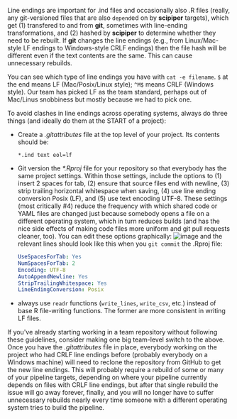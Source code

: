 Line endings are important for .ind files and occasionally also .R files (really, any git-versioned files that are also `depend`ed on by **scipiper** targets), which get (1) transfered to and from **git**, sometimes with line-ending transformations, and (2) hashed by **scipiper** to determine whether they need to be rebuilt. If **git** changes the line endings (e.g., from Linux/Mac-style LF endings to Windows-style CRLF endings) then the file hash will be different even if the text contents are the same. This can cause unnecessary rebuilds.

You can see which type of line endings you have with `cat -e filename`. `$` at the end means LF (Mac/Posix/Linux style); `^M$` means CRLF (Windows style). Our team has picked LF as the team standard, perhaps out of Mac/Linus snobbiness but mostly because we had to pick one.

To avoid clashes in line endings across operating systems, always do three things (and ideally do them at the START of a project):

* Create a *.gitattributes* file at the top level of your project. Its contents should be:
  ```
  *.ind text eol=lf
  ```
* Git version the *\*.Rproj* file for your repository so that everybody has the same project settings. Within those settings, include the options to (1) insert 2 spaces for tab, (2) ensure that source files end with newline, (3) strip trailing horizontal whitespace when saving, (4) use line ending conversion Posix (LF), and (5) use text encoding UTF-8. These settings (most critically #4) reduce the frequency with which shared code or YAML files are changed just because somebody opens a file on a different operating system, which in turn reduces builds (and has the nice side effects of making code files more uniform and git pull requests cleaner, too). You can edit these options graphically:
  ![image](https://user-images.githubusercontent.com/12039957/95337837-41efc200-0880-11eb-8e44-52e20b6e223a.png)
  and the relevant lines should look like this when you `git commit` the .Rproj file:
  ```yml
  UseSpacesForTab: Yes
  NumSpacesForTab: 2
  Encoding: UTF-8
  AutoAppendNewline: Yes
  StripTrailingWhitespace: Yes
  LineEndingConversion: Posix
  ```
* always use `readr` functions (`write_lines`, `write_csv`, etc.) instead of base R file-writing functions. The former are more consistent in writing LF files.


If you've already starting working in a team repository without following these guidelines, consider making one big team-level switch to the above. Once you have the *.gitattributes* file in place, everybody working on the project who had CRLF line endings before (probably everybody on a Windows machine) will need to reclone the repository from GitHub to get the new line endings. This will probably require a rebuild of some or many of your pipeline targets, depending on where your pipeline currently depends on files with CRLF line endings, but after that single rebuild the issue will go away forever, finally, and you will no longer have to suffer unnecessary rebuilds nearly every time someone with a different operating system tries to build the pipeline.

